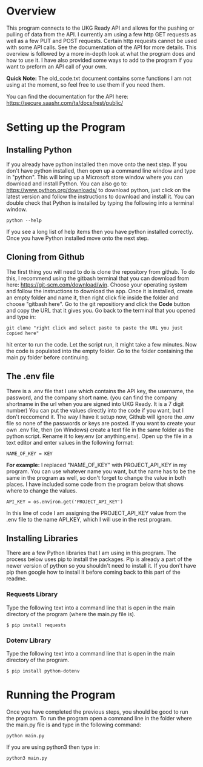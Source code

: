 # Overview
This program connects to the UKG Ready API and allows for the pushing or pulling of data from the API. I currently am using a few http GET requests as well as a few PUT and POST requests. Certain http requests cannot be used with some API calls. See the documentation of the API for more details. This overview is followed by a more in-depth look at what the program does and how to use it. I have also provided some ways to add to the program if you want to preform an API call of your own. 

**Quick Note:** The old_code.txt document contains some functions I am not using at the moment, so feel free to use them if you need them.

You can find the documentation for the API here: https://secure.saashr.com/ta/docs/rest/public/

# Setting up the Program

## Installing Python
If you already have python installed then move onto the next step. If you don't have python installed, then open up a command line window and type in "python". This will bring up a Microsoft store window where you can download and install Python. You can also go to: https://www.python.org/downloads/ to download python, just click on the latest version and follow the instructions to download and install it. You can double check that Python is installed by typing the following into a terminal window.

    python --help

If you see a long list of help items then you have python installed correctly. Once you have Python installed move onto the next step. 

## Cloning from Github

The first thing  you will need to do is clone the repository from github. To do this, I recommend using the gitbash terminal that you can download from here: https://git-scm.com/download/win. Choose your operating system and follow the instructions to download the app. Once it is installed, create an empty folder and name it, then right click file inside the folder and choose "gitbash here". Go to the git repositiory and click the **Code** button and copy the URL that it gives you. Go back to the terminal that you opened and type in: 

    git clone "right click and select paste to paste the URL you just copied here"

hit enter to run the code. Let the script run, it might take a few minutes. Now the code is populated into the empty folder. Go to the folder containing the main.py folder before continuing.

## The .env file
There is a .env file that I use which contains the API key, the username, the password, and the company short name. (you can find the company shortname in the url when you are signed into UKG Ready. It is a 7 digit number) You can put the values directly into the code if you want, but I don't reccomend it. The way I have it setup now, Github will ignore the .env file so none of the passwords or keys are posted. If you want to create your own .env file, then (on Windows) create a text file in the same folder as the python script. Rename it to key.env (or anything.env). Open up the file in a text editor and enter values in the following format:

    NAME_OF_KEY = KEY
    
**For example:** I replaced "NAME_OF_KEY" with PROJECT_API_KEY in my program. You can use whatever name you want, but the name has to be the same in the program as well, so don't forget to change the value in both places. I have included some code from the program below that shows where to change the values.

    API_KEY = os.environ.get('PROJECT_API_KEY')

In this line of code I am assigning the PROJECT_API_KEY value from the .env file to the name API_KEY, which I will use in the rest program.
## Installing Libraries
There are a few Python libraries that I am using in this program. The process below uses pip to install the packages. Pip is already a part of the newer version of python so you shouldn't need to install it. If you don't have pip then google how to install it before coming back to this part of the readme.

### Requests Library
Type the following text into a command line that is open in the main directory of the program (where the main.py file is).

    $ pip install requests

### Dotenv Library
Type the following text into a command line that is open in the main directory of the program.

    $ pip install python-dotenv

# Running the Program
Once you have completed the previous steps, you should be good to run the program. To run the program open a command line in the folder where the main.py file is and type in the following command:

    python main.py

If you are using python3 then type in:

    python3 main.py

